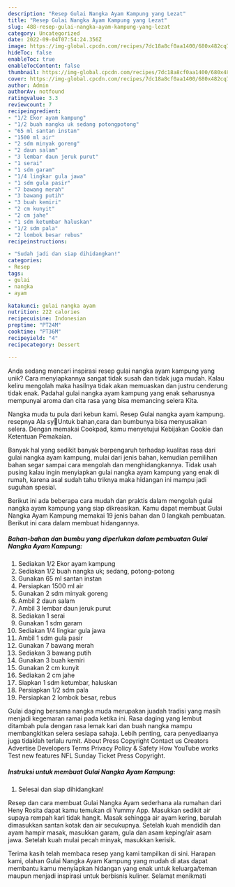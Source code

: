 ```yaml
---
description: "Resep Gulai Nangka Ayam Kampung yang Lezat"
title: "Resep Gulai Nangka Ayam Kampung yang Lezat"
slug: 488-resep-gulai-nangka-ayam-kampung-yang-lezat
category: Uncategorized
date: 2022-09-04T07:54:24.356Z
image: https://img-global.cpcdn.com/recipes/7dc18a8cf0aa1400/680x482cq70/gulai-nangka-ayam-kampung-foto-resep-utama.jpg
hideToc: false
enableToc: true
enableTocContent: false
thumbnail: https://img-global.cpcdn.com/recipes/7dc18a8cf0aa1400/680x482cq70/gulai-nangka-ayam-kampung-foto-resep-utama.jpg
cover: https://img-global.cpcdn.com/recipes/7dc18a8cf0aa1400/680x482cq70/gulai-nangka-ayam-kampung-foto-resep-utama.jpg
author: Admin
authorAv: notfound
ratingvalue: 3.3
reviewcount: 7
recipeingredient:
- "1/2 Ekor ayam kampung"
- "1/2 buah nangka uk sedang potongpotong"
- "65 ml santan instan"
- "1500 ml air"
- "2 sdm minyak goreng"
- "2 daun salam"
- "3 lembar daun jeruk purut"
- "1 serai"
- "1 sdm garam"
- "1/4 lingkar gula jawa"
- "1 sdm gula pasir"
- "7 bawang merah"
- "3 bawang putih"
- "3 buah kemiri"
- "2 cm kunyit"
- "2 cm jahe"
- "1 sdm ketumbar haluskan"
- "1/2 sdm pala"
- "2 lombok besar rebus"
recipeinstructions:

- "Sudah jadi dan siap dihidangkan!"
categories:
- Resep
tags:
- gulai
- nangka
- ayam

katakunci: gulai nangka ayam 
nutrition: 222 calories
recipecuisine: Indonesian
preptime: "PT24M"
cooktime: "PT36M"
recipeyield: "4"
recipecategory: Dessert

---
```





Anda sedang mencari inspirasi resep gulai nangka ayam kampung yang unik? Cara menyiapkannya sangat tidak susah dan tidak juga mudah. Kalau keliru mengolah maka hasilnya tidak akan memuaskan dan justru cenderung tidak enak. Padahal gulai nangka ayam kampung yang enak seharusnya mempunyai aroma dan cita rasa yang bisa memancing selera Kita.





Nangka muda tu pula dari kebun kami. Resep Gulai nangka ayam kampung. resepnya Ala sy🙏Untuk bahan,cara dan bumbunya bisa menyusaikan selera. Dengan memakai Cookpad, kamu menyetujui Kebijakan Cookie dan Ketentuan Pemakaian.

Banyak hal yang sedikit banyak berpengaruh terhadap kualitas rasa dari gulai nangka ayam kampung, mulai dari jenis bahan, kemudian pemilihan bahan segar sampai cara mengolah dan menghidangkannya. Tidak usah pusing kalau ingin menyiapkan gulai nangka ayam kampung yang enak di rumah, karena asal sudah tahu triknya maka hidangan ini mampu jadi suguhan spesial.






Berikut ini ada beberapa cara mudah dan praktis dalam mengolah gulai nangka ayam kampung yang siap dikreasikan. Kamu dapat membuat Gulai Nangka Ayam Kampung memakai 19 jenis bahan dan 0 langkah pembuatan. Berikut ini cara dalam membuat hidangannya.

<!--inarticleads1-->

##### Bahan-bahan dan bumbu yang diperlukan dalam pembuatan Gulai Nangka Ayam Kampung:

1. Sediakan 1/2 Ekor ayam kampung
1. Sediakan 1/2 buah nangka uk; sedang, potong-potong
1. Gunakan 65 ml santan instan
1. Persiapkan 1500 ml air
1. Gunakan 2 sdm minyak goreng
1. Ambil 2 daun salam
1. Ambil 3 lembar daun jeruk purut
1. Sediakan 1 serai
1. Gunakan 1 sdm garam
1. Sediakan 1/4 lingkar gula jawa
1. Ambil 1 sdm gula pasir
1. Gunakan 7 bawang merah
1. Sediakan 3 bawang putih
1. Gunakan 3 buah kemiri
1. Gunakan 2 cm kunyit
1. Sediakan 2 cm jahe
1. Siapkan 1 sdm ketumbar, haluskan
1. Persiapkan 1/2 sdm pala
1. Persiapkan 2 lombok besar, rebus


Gulai daging bersama nangka muda merupakan juadah tradisi yang masih menjadi kegemaran ramai pada ketika ini. Rasa daging yang lembut ditambah pula dengan rasa lemak kari dan buah nangka mampu membangkitkan selera sesiapa sahaja. Lebih penting, cara penyediaanya juga tidaklah terlalu rumit. About Press Copyright Contact us Creators Advertise Developers Terms Privacy Policy &amp; Safety How YouTube works Test new features NFL Sunday Ticket Press Copyright. 

<!--inarticleads2-->

##### Instruksi untuk membuat Gulai Nangka Ayam Kampung:


1. Selesai dan siap dihidangkan!

Resep dan cara membuat Gulai Nangka Ayam sederhana ala rumahan dari Heny Rosita dapat kamu temukan di Yummy App. Masukkan sedikit air supaya rempah kari tidak hangit. Masak sehingga air ayam kering, barulah dimasukkan santan kotak dan air secukupnya. Setelah kuah mendidih dan ayam hampir masak, masukkan garam, gula dan asam keping/air asam jawa. Setelah kuah mulai pecah minyak, masukkan kerisik. 

Terima kasih telah membaca resep yang kami tampilkan di sini. Harapan kami, olahan Gulai Nangka Ayam Kampung yang mudah di atas dapat membantu kamu menyiapkan hidangan yang enak untuk keluarga/teman maupun menjadi inspirasi untuk berbisnis kuliner. Selamat menikmati
